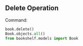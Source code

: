 ## Delete Operation

Command:

```python
book.delete()
Book.objects.all()
from bookshelf.models import Book

